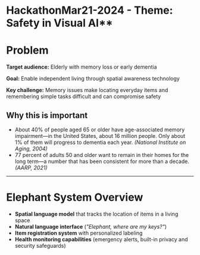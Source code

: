 # HackathonMar21-2024 - Theme: Safety in Visual AI** 

# Problem

**Target audience:** Elderly with memory loss or early dementia

**Goal:** Enable independent living through spatial awareness technology

**Key challenge:** Memory issues make locating everyday items and remembering simple tasks difficult and can compromise safety

## Why this is important

- About 40% of people aged 65 or older have age-associated memory impairment—in the United States, about 16 million people. Only about 1% of them will progress to dementia each year. *(National Institute on Aging, 2004)*
- 77 percent of adults 50 and older want to remain in their homes for the long term—a number that has been consistent for more than a decade. *(AARP, 2021)*

---

# Elephant System Overview

- **Spatial language model** that tracks the location of items in a living space  
- **Natural language interface** (*"Elephant, where are my keys?"*)  
- **Item registration system** with personalized labeling  
- **Health monitoring capabilities** (emergency alerts, built-in privacy and security safeguards)
